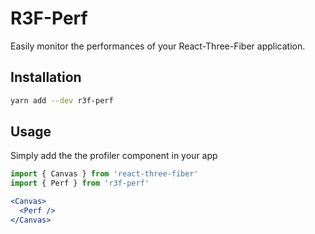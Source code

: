 # R3F-Perf

Easily monitor the performances of your React-Three-Fiber application.

## Installation
```bash
yarn add --dev r3f-perf
```

## Usage
Simply add the the profiler component in your app
```jsx
import { Canvas } from 'react-three-fiber'
import { Perf } from 'r3f-perf'

<Canvas>
  <Perf />
</Canvas>
```